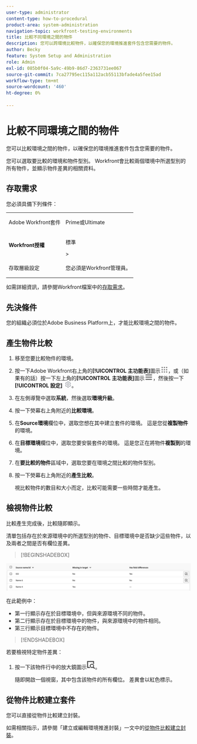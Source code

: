 ```yaml
---
user-type: administrator
content-type: how-to-procedural
product-area: system-administration
navigation-topic: workfront-testing-environments
title: 比較不同環境之間的物件
description: 您可以跨環境比較物件，以確保您的環境推進套件包含您需要的物件。
author: Becky
feature: System Setup and Administration
role: Admin
exl-id: 085b0f04-5a9c-49b9-86d7-2363731ee067
source-git-commit: 7ca27795ec115a112acb55113bfade4a5fee15ad
workflow-type: tm+mt
source-wordcount: '460'
ht-degree: 0%

---
```


# 比較不同環境之間的物件

您可以比較環境之間的物件，以確保您的環境推進套件包含您需要的物件。

您可以選取要比較的環境和物件型別。 Workfront會比較兩個環境中所選型別的所有物件，並顯示物件差異的相關資料。

## 存取需求

您必須具備下列條件：

<table>
  <tr>
   <td>Adobe Workfront套件
   </td>
   <td> <p>Prime或Ultimate</p>
   </td>
  </tr>
  <tr>
   <td><strong>Workfront授權</strong>
   </td>
   <td> <p>標準</p>&gt;
   </td>
  </tr>
   <tr>
   <td>存取層級設定
   </td>
   <td><p>您必須是Workfront管理員。</p>
   </td>
  </tr>
</table>

如需詳細資訊，請參閱Workfront檔案中的[存取需求](/help/quicksilver/administration-and-setup/add-users/access-levels-and-object-permissions/access-level-requirements-in-documentation.md)。

## 先決條件

您的組織必須位於Adobe Business Platform上，才能比較環境之間的物件。

## 產生物件比較

1. 移至您要比較物件的環境。
1. 按一下Adobe Workfront右上角的&#x200B;**[!UICONTROL 主功能表]**&#x200B;圖示![主功能表](/help/_includes/assets/main-menu-icon.png)，或（如果有的話）按一下左上角的&#x200B;**[!UICONTROL 主功能表]**&#x200B;圖示![主功能表](/help/_includes/assets/main-menu-icon-left-nav.png)，然後按一下&#x200B;**[!UICONTROL 設定]** ![設定圖示](/help/_includes/assets/gear-icon-setup.png)。
1. 在左側導覽中選取&#x200B;**系統**，然後選取&#x200B;**環境升級**。
1. 按一下熒幕右上角附近的&#x200B;**比較環境**。
1. 在&#x200B;**Source環境**&#x200B;欄位中，選取您想在其中建立套件的環境。 這是您從&#x200B;**複製物件**&#x200B;的環境。
1. 在&#x200B;**目標環境**&#x200B;欄位中，選取您要安裝套件的環境。 這是您正在將物件&#x200B;**複製到**&#x200B;的環境。
1. 在&#x200B;**要比較的物件**&#x200B;區域中，選取您要在環境之間比較的物件型別。
1. 按一下熒幕右上角附近的&#x200B;**產生比較**。

   視比較物件的數目和大小而定，比較可能需要一些時間才能產生。

## 檢視物件比較

比較產生完成後，比較隨即顯示。

清單包括存在於來源環境中的所選型別的物件、目標環境中是否缺少這些物件，以及兩者之間是否有欄位差異。

>[!BEGINSHADEBOX]

![比較範例](assets/environment-promotion-comparison.png)

在此範例中：

* 第一行顯示存在於目標環境中，但與來源環境不同的物件。
* 第二行顯示存在於目標環境中的物件，與來源環境中的物件相同。
* 第三行顯示目標環境中不存在的物件。

>[!ENDSHADEBOX]

若要檢視特定物件差異：

1. 按一下該物件行中的放大鏡圖示![比較圖示](assets/compare-icon.png)。

   隨即開啟一個視窗，其中包含該物件的所有欄位。 差異會以紅色標示。

## 從物件比較建立套件

您可以直接從物件比較建立封裝。

如需相關指示，請參閱「建立或編輯環境推進封裝」一文中的[從物件比較建立封裝](/help/quicksilver/administration-and-setup/set-up-workfront/workfront-testing-environments/environment-promotion-create-package.md#create-a-package-from-an-object-comparison)。
